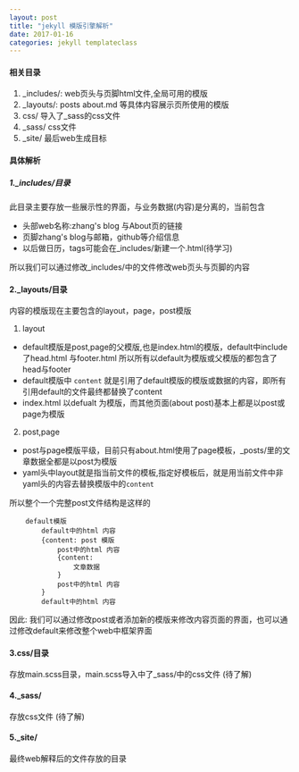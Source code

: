 ```yaml
---
layout: post
title: "jekyll 模版引擎解析"
date: 2017-01-16
categories: jekyll templateclass
---
```


#### 相关目录

1. _includes/: web页头与页脚html文件,全局可用的模版
2. _layouts/: posts about.md 等具体内容展示页所使用的模版
3. css/  导入了_sass的css文件
4. _sass/ css文件
5. _site/ 最后web生成目标

#### 具体解析

##### 1._includes/目录
此目录主要存放一些展示性的界面，与业务数据(内容)是分离的，当前包含
* 头部web名称:zhang's blog 与About页的链接
* 页脚zhang's blog与邮箱，github等介绍信息
* 以后做日历，tags可能会在_includes/新建一个.html(待学习)

所以我们可以通过修改_includes/中的文件修改web页头与页脚的内容

#### 2._layouts/目录
内容的模版现在主要包含的layout，page，post模版
1. layout
* default模版是post,page的父模版,也是index.html的模版，default中include了head.html 与footer.html 所以所有以default为模版或父模版的都包含了head与footer
* default模版中 `content` 就是引用了default模版的模版或数据的内容，即所有引用default的文件最终都替换了content
* index.html 以defualt 为模版，而其他页面(about post)基本上都是以post或page为模版

2. post,page
* post与page模版平级，目前只有about.html使用了page模板，_posts/里的文章数据全都是以post为模版
* yaml头中layout就是指当前文件的模板,指定好模板后，就是用当前文件中非yaml头的内容去替换模版中的`content`

所以整个一个完整post文件结构是这样的
```
    default模版
        default中的html 内容
        {content: post 模版
            post中的html 内容
            {content:
                文章数据
            }
            post中的html 内容
        }
        default中的html 内容
```

因此: 我们可以通过修改post或者添加新的模版来修改内容页面的界面，也可以通过修改default来修改整个web中框架界面

#### 3.css/目录
存放main.scss目录，main.scss导入中了_sass/中的css文件
(待了解)

#### 4._sass/
存放css文件
(待了解)

#### 5._site/
最终web解释后的文件存放的目录

